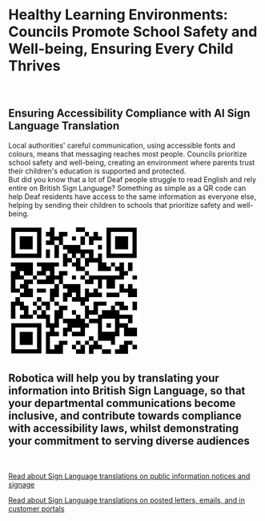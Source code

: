 
# Healthy Learning Environments: Councils Promote School Safety and Well-being, Ensuring Every Child Thrives

![]()

## Ensuring Accessibility Compliance with AI Sign Language Translation

Local authorities' careful communication, using accessible fonts and colours, means that messaging reaches most people.  Councils prioritize school safety and well-being, creating an environment where parents trust their children's education is supported and protected.  
But did you know that a lot of Deaf people struggle to read English and rely entire on British Sign Language?
Something as simple as a QR code can help Deaf residents have access to the same information as everyone else, helping by sending their children to schools that prioritize safety and well-being.

![QR Code](/posts/images/qr-contact.png)

## Robotica will help you by translating your information into British Sign Language, so that your departmental communications become inclusive, and contribute towards compliance with accessibility laws, whilst demonstrating your commitment to serving diverse audiences

<br/>

[Read about Sign Language translations on public information notices and signage](/solutions/gazette)

[Read about Sign Language translations on posted letters, emails, and in customer portals](/solutions/correspondent)
